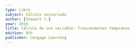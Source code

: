 ```yaml
---
type: Libro
subject: Cálculo univariado
author: [Stewart J.]
year: 2019
title: Cálculo de una variable: Trascendentes tempranas
edition: 8th
publisher: Cengage Learning
---
```

